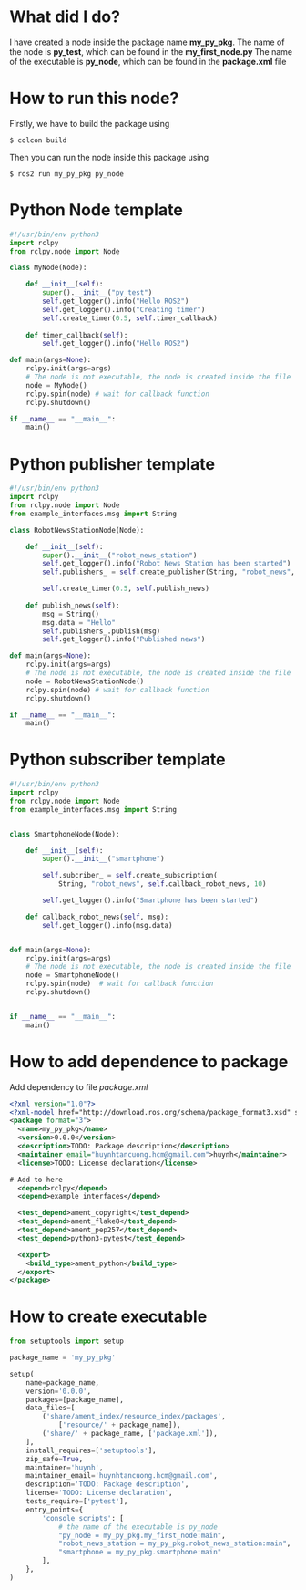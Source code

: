 
# What did I do?

I have created a node inside the package name **my_py_pkg**. 
The name of the node is **py_test**, which can be found in the **my_first_node.py**
The name of the executable is **py_node**, which can be found in the **package.xml** file

# How to run this node?

Firstly, we have to build the package using

	$ colcon build

Then you can run the node inside this package using

	$ ros2 run my_py_pkg py_node

# Python Node template
```python
#!/usr/bin/env python3
import rclpy
from rclpy.node import Node

class MyNode(Node):

    def __init__(self):
        super().__init__("py_test")
        self.get_logger().info("Hello ROS2")
        self.get_logger().info("Creating timer")
        self.create_timer(0.5, self.timer_callback)
    
    def timer_callback(self):
        self.get_logger().info("Hello ROS2")

def main(args=None):
    rclpy.init(args=args)
    # The node is not executable, the node is created inside the file
    node = MyNode()
    rclpy.spin(node) # wait for callback function
    rclpy.shutdown()

if __name__ == "__main__":
    main()

```

# Python publisher template 
```python
#!/usr/bin/env python3
import rclpy
from rclpy.node import Node
from example_interfaces.msg import String

class RobotNewsStationNode(Node):

    def __init__(self):
        super().__init__("robot_news_station")
        self.get_logger().info("Robot News Station has been started")
        self.publishers_ = self.create_publisher(String, "robot_news", 10) # 10 is queue history

        self.create_timer(0.5, self.publish_news)
    
    def publish_news(self):
        msg = String()
        msg.data = "Hello"
        self.publishers_.publish(msg)
        self.get_logger().info("Published news")

def main(args=None):
    rclpy.init(args=args)
    # The node is not executable, the node is created inside the file
    node = RobotNewsStationNode()
    rclpy.spin(node) # wait for callback function
    rclpy.shutdown()

if __name__ == "__main__":
    main()

```

# Python subscriber template 
```python
#!/usr/bin/env python3
import rclpy
from rclpy.node import Node
from example_interfaces.msg import String


class SmartphoneNode(Node):

    def __init__(self):
        super().__init__("smartphone")

        self.subcriber_ = self.create_subscription(
            String, "robot_news", self.callback_robot_news, 10)

        self.get_logger().info("Smartphone has been started")

    def callback_robot_news(self, msg):
        self.get_logger().info(msg.data)


def main(args=None):
    rclpy.init(args=args)
    # The node is not executable, the node is created inside the file
    node = SmartphoneNode()
    rclpy.spin(node)  # wait for callback function
    rclpy.shutdown()


if __name__ == "__main__":
    main()

```

# How to add dependence to package
Add dependency to file *package.xml*
```xml
<?xml version="1.0"?>
<?xml-model href="http://download.ros.org/schema/package_format3.xsd" schematypens="http://www.w3.org/2001/XMLSchema"?>
<package format="3">
  <name>my_py_pkg</name>
  <version>0.0.0</version>
  <description>TODO: Package description</description>
  <maintainer email="huynhtancuong.hcm@gmail.com">huynh</maintainer>
  <license>TODO: License declaration</license>

# Add to here 
  <depend>rclpy</depend> 
  <depend>example_interfaces</depend>

  <test_depend>ament_copyright</test_depend>
  <test_depend>ament_flake8</test_depend>
  <test_depend>ament_pep257</test_depend>
  <test_depend>python3-pytest</test_depend>

  <export>
    <build_type>ament_python</build_type>
  </export>
</package>

```

# How to create executable 
```python
from setuptools import setup

package_name = 'my_py_pkg'

setup(
    name=package_name,
    version='0.0.0',
    packages=[package_name],
    data_files=[
        ('share/ament_index/resource_index/packages',
            ['resource/' + package_name]),
        ('share/' + package_name, ['package.xml']),
    ],
    install_requires=['setuptools'],
    zip_safe=True,
    maintainer='huynh',
    maintainer_email='huynhtancuong.hcm@gmail.com',
    description='TODO: Package description',
    license='TODO: License declaration',
    tests_require=['pytest'],
    entry_points={
        'console_scripts': [
            # the name of the executable is py_node
            "py_node = my_py_pkg.my_first_node:main",
            "robot_news_station = my_py_pkg.robot_news_station:main",
            "smartphone = my_py_pkg.smartphone:main"
        ],
    },
)

```